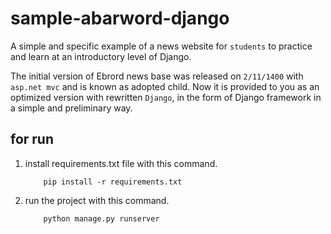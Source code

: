 # sample-abarword-django

A simple and specific example of a news website for `students` to practice and learn at an introductory level of Django.

The initial version of Ebrord news base was released on `2/11/1400` with `asp.net mvc` and is known as adopted child. Now it is provided to you as an optimized version with rewritten `Django`, in the form of Django framework in a simple and preliminary way.

## for run

1. install requirements.txt file with this command.

    ```
        pip install -r requirements.txt
    ```
2. run the project with this command.

    ```
        python manage.py runserver
    ```
